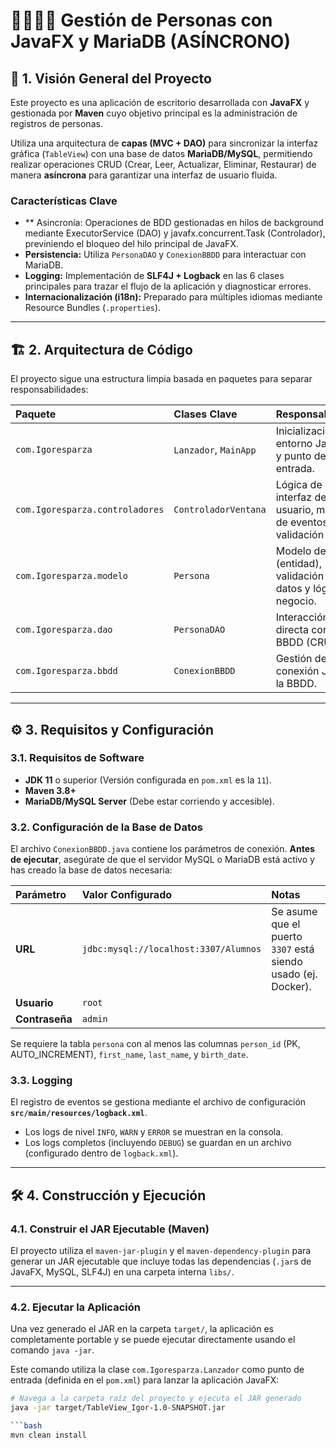 # 👨‍👩‍👧‍👦 Gestión de Personas con JavaFX y MariaDB (ASÍNCRONO)

## 🚀 1. Visión General del Proyecto

Este proyecto es una aplicación de escritorio desarrollada con **JavaFX** y gestionada por **Maven** cuyo objetivo principal es la administración de registros de personas.

Utiliza una arquitectura de **capas (MVC + DAO)** para sincronizar la interfaz gráfica (`TableView`) con una base de datos **MariaDB/MySQL**, permitiendo realizar operaciones CRUD (Crear, Leer, Actualizar, Eliminar, Restaurar) de manera **asíncrona** para garantizar una interfaz de usuario fluida.

### Características Clave
* ** Asincronía: Operaciones de BDD gestionadas en hilos de background mediante ExecutorService (DAO) y javafx.concurrent.Task (Controlador), previniendo el bloqueo del hilo principal de JavaFX.
* **Persistencia:** Utiliza `PersonaDAO` y `ConexionBBDD` para interactuar con MariaDB.
* **Logging:** Implementación de **SLF4J + Logback** en las 6 clases principales para trazar el flujo de la aplicación y diagnosticar errores.
* **Internacionalización (i18n):** Preparado para múltiples idiomas mediante Resource Bundles (`.properties`).

---

## 🏗️ 2. Arquitectura de Código

El proyecto sigue una estructura limpia basada en paquetes para separar responsabilidades:

| Paquete | Clases Clave | Responsabilidad |
| :--- | :--- | :--- |
| `com.Igoresparza` | `Lanzador`, `MainApp` | Inicialización del entorno JavaFX y punto de entrada. |
| `com.Igoresparza.controladores` | `ControladorVentana` | Lógica de la interfaz de usuario, manejo de eventos y validación inicial. |
| `com.Igoresparza.modelo` | `Persona` | Modelo de datos (entidad), validación de datos y lógica de negocio. |
| `com.Igoresparza.dao` | `PersonaDAO` | Interacción directa con la BBDD (CRUD). |
| `com.Igoresparza.bbdd` | `ConexionBBDD` | Gestión de la conexión JDBC a la BBDD. |

---

## ⚙️ 3. Requisitos y Configuración

### 3.1. Requisitos de Software
* **JDK 11** o superior (Versión configurada en `pom.xml` es la `11`).
* **Maven 3.8+**
* **MariaDB/MySQL Server** (Debe estar corriendo y accesible).

### 3.2. Configuración de la Base de Datos

El archivo `ConexionBBDD.java` contiene los parámetros de conexión. **Antes de ejecutar**, asegúrate de que el servidor MySQL o MariaDB está activo y has creado la base de datos necesaria:

| Parámetro | Valor Configurado | Notas |
| :--- | :--- | :--- |
| **URL** | `jdbc:mysql://localhost:3307/Alumnos` | Se asume que el puerto `3307` está siendo usado (ej. Docker). |
| **Usuario** | `root` | |
| **Contraseña** | `admin` | |

Se requiere la tabla `persona` con al menos las columnas `person_id` (PK, AUTO_INCREMENT), `first_name`, `last_name`, y `birth_date`.

### 3.3. Logging

El registro de eventos se gestiona mediante el archivo de configuración **`src/main/resources/logback.xml`**.

* Los logs de nivel `INFO`, `WARN` y `ERROR` se muestran en la consola.
* Los logs completos (incluyendo `DEBUG`) se guardan en un archivo (configurado dentro de `logback.xml`).

---

## 🛠️ 4. Construcción y Ejecución

### 4.1. Construir el JAR Ejecutable (Maven)

El proyecto utiliza el `maven-jar-plugin` y el `maven-dependency-plugin` para generar un JAR ejecutable que incluye todas las dependencias (`.jar`s de JavaFX, MySQL, SLF4J) en una carpeta interna `libs/`.

---
### 4.2. Ejecutar la Aplicación

Una vez generado el JAR en la carpeta `target/`, la aplicación es completamente portable y se puede ejecutar directamente usando el comando `java -jar`.

Este comando utiliza la clase `com.Igoresparza.Lanzador` como punto de entrada (definida en el `pom.xml`) para lanzar la aplicación JavaFX:

```bash
# Navega a la carpeta raíz del proyecto y ejecuta el JAR generado
java -jar target/TableView_Igor-1.0-SNAPSHOT.jar

```bash
mvn clean install